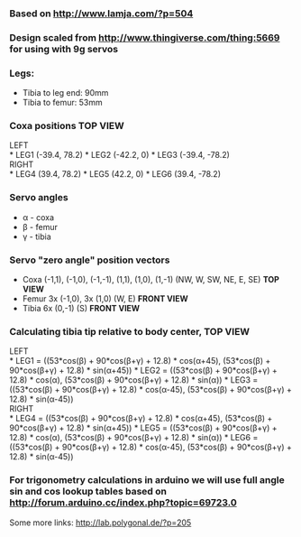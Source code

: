 ### **Based on** http://www.lamja.com/?p=504

### Design scaled from http://www.thingiverse.com/thing:5669 for using with 9g servos

### Legs:

*   Tibia to leg end: 90mm
*   Tibia to femur: 53mm

### Coxa positions TOP VIEW

<div>LEFT</div>
*   LEG1 (-39.4, 78.2)
*   LEG2 (-42.2, 0)
*   LEG3 (-39.4, -78.2)

<div>RIGHT</div>
*   LEG4 (39.4, 78.2)
*   LEG5 (42.2, 0)
*   LEG6 (39.4, -78.2)

### Servo angles

*   α - coxa
*   β - femur
*   γ - tibia

### Servo "zero angle" position vectors

*   Coxa (-1,1), (-1,0), (-1,-1), (1,1), (1,0), (1,-1) (NW, W, SW, NE, E, SE) **TOP VIEW**
*   Femur 3x (-1,0), 3x (1,0) (W, E) **FRONT VIEW**
*   Tibia 6x (0,-1) (S) **FRONT VIEW**

### Calculating tibia tip relative to body center, TOP VIEW

<div>LEFT</div>
*   LEG1 = ((53*cos(β) + 90*cos(β+γ) + 12.8) * cos(α+45), (53*cos(β) + 90*cos(β+γ) + 12.8) * sin(α+45))
*   LEG2 = ((53*cos(β) + 90*cos(β+γ) + 12.8) * cos(α), (53*cos(β) + 90*cos(β+γ) + 12.8) * sin(α))
*   LEG3 = ((53*cos(β) + 90*cos(β+γ) + 12.8) * cos(α-45), (53*cos(β) + 90*cos(β+γ) + 12.8) * sin(α-45))

<div>RIGHT</div>
*   LEG4 = ((53*cos(β) + 90*cos(β+γ) + 12.8) * cos(α+45), (53*cos(β) + 90*cos(β+γ) + 12.8) * sin(α+45))
*   LEG5 = ((53*cos(β) + 90*cos(β+γ) + 12.8) * cos(α), (53*cos(β) + 90*cos(β+γ) + 12.8) * sin(α))
*   LEG6 = ((53*cos(β) + 90*cos(β+γ) + 12.8) * cos(α-45), (53*cos(β) + 90*cos(β+γ) + 12.8) * sin(α-45))

### For trigonometry calculations in arduino we will use full angle sin and cos lookup tables based on http://forum.arduino.cc/index.php?topic=69723.0

Some more links: 
http://lab.polygonal.de/?p=205
